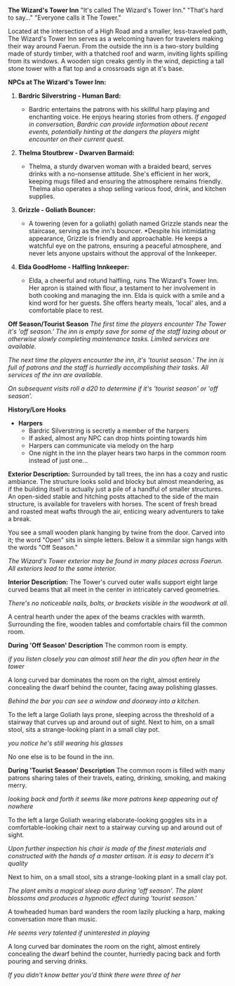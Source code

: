 **The Wizard's Tower Inn**
"It's called The Wizard's Tower Inn."
"That's hard to say..."
"Everyone calls it The Tower."

Located at the intersection of a High Road and a smaller, less-traveled path, The Wizard's Tower Inn serves as a welcoming haven for travelers making their way around Faerun. From the outside the inn is a two-story building made of sturdy timber, with a thatched roof and warm, inviting lights spilling from its windows. A wooden sign creaks gently in the wind, depicting a tall stone tower with a flat top and a crossroads sign at it's base.

**NPCs at The Wizard's Tower Inn:**
1. **Bardric Silverstring - Human Bard:**
   - Bardric entertains the patrons with his skillful harp playing and enchanting voice. He enjoys hearing stories from others. *If engaged in conversation, Bardric can provide information about recent events, potentially hinting at the dangers the players might encounter on their current quest.*

2. **Thelma Stoutbrew - Dwarven Barmaid:**
   - Thelma, a sturdy dwarven woman with a braided beard, serves drinks with a no-nonsense attitude. She's efficient in her work, keeping mugs filled and ensuring the atmosphere remains friendly. Thelma also operates a shop selling various food, drink, and kitchen supplies.

3. **Grizzle - Goliath Bouncer:**
   - A towering (even for a goliath) goliath named Grizzle stands near the staircase, serving as the inn's bouncer. *Despite his intimidating appearance, Grizzle is friendly and approachable. He keeps a watchful eye on the patrons, ensuring a peaceful atmosphere, and never lets anyone upstairs without the approval of the Innkeeper.

4. **Elda GoodHome - Halfling Innkeeper:**
   - Elda, a cheerful and rotund halfling, runs The Wizard's Tower Inn. Her apron is stained with flour, a testament to her involvement in both cooking and managing the inn. Elda is quick with a smile and a kind word for her guests. She offers hearty meals, 'local' ales, and a comfortable place to rest.

**Off Season/Tourist Season**
*The first time the players encounter The Tower it's 'off season.' The inn is empty save for some of the staff lazing about or otherwise slowly completing maintenance tasks. Limited services are available.*

*The next time the players encounter the inn, it's 'tourist season.' The inn is full of patrons and the staff is hurriedly accomplishing their tasks. All services of the inn are available.*

*On subsequent visits roll a d20 to determine if it's 'tourist season' or 'off season'.*

**History/Lore Hooks**
- **Harpers**
  - Bardric Silverstring is secretly a member of the harpers
  - If asked, almost any NPC can drop hints pointing towards him
  - Harpers can communicate via melody on the harp
  - One night in the inn the player hears two harps in the common room instead of just one...

**Exterior Description:**
Surrounded by tall trees, the inn has a cozy and rustic ambiance. The structure looks solid and blocky but almost meandering, as if the building itself is actually just a pile of a handful of smaller structures. An open-sided stable and hitching posts attached to the side of the main structure, is available for travelers with horses. The scent of fresh bread and roasted meat wafts through the air, enticing weary adventurers to take a break.

You see a small wooden plank hanging by twine from the door. Carved into it; the word "Open" sits in simple letters. Below it a simmilar sign hangs with the words "Off Season."

*The Wizard's Tower exterior may be found in many places across Faerun. All exteriors lead to the same interior.*

**Interior Description:**
The Tower's curved outer walls support eight large curved beams that all meet in the center in intricately carved geometries.

*There's no noticeable nails, bolts, or brackets visible in the woodwork at all.*

A central hearth under the apex of the beams crackles with warmth. Surrounding the fire, wooden tables and comfortable chairs fill the common room.

**During 'Off Season' Description**
The common room is empty.

*if you listen closely you can almost still hear the din you often hear in the tower*

A long curved bar dominates the room on the right, almost entirely concealing the dwarf behind the counter, facing away polishing glasses.

*Behind the bar you can see a window and doorway into a kitchen.*

To the left a large Goliath lays prone, sleeping across the threshold of a stairway that curves up and around out of sight. Next to him, on a small stool, sits a strange-looking plant in a small clay pot.

*you notice he's still wearing his glasses*

No one else is to be found in the inn.

**During 'Tourist Season' Description**
The common room is filled with many patrons sharing tales of their travels, eating, drinking, smoking, and making merry.

*looking back and forth it seems like more patrons keep appearing out of nowhere*

To the left a large Goliath wearing elaborate-looking goggles sits in a comfortable-looking chair next to a stairway curving up and around out of sight.

*Upon further inspection his chair is made of the finest materials and constructed with the hands of a master artisan. It is easy to decern it's quality*

Next to him, on a small stool, sits a strange-looking plant in a small clay pot.

*The plant emits a magical sleep aura during 'off season'. The plant blossoms and produces a hypnotic effect during 'tourist season.'*

A towheaded human bard wanders the room lazily plucking a harp, making conversation more than music.

*He seems very talented if uninterested in playing*

A long curved bar dominates the room on the right, almost entirely concealing the dwarf behind the counter, hurriedly pacing back and forth pouring and serving drinks.

*If you didn't know better you'd think there were three of her*
